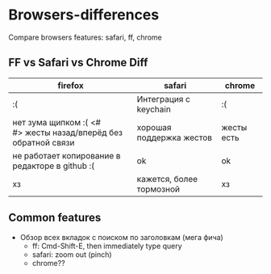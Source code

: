 # Browsers-differences
Compare browsers features: safari, ff, chrome

## FF vs Safari vs Chrome Diff

| firefox | safari | chrome |
| ------- | ------ | ------ |
| :( | Интеграция с keychain | :( |
| нет зума щипком :( <#<br/>#> жесты назад/вперёд без обратной связи | хорошая поддержка жестов | жесты есть |
| не работает копирование в редакторе в github :( | ok | ok  |
| хз | кажется, более тормозной | хз |

## Common features
* Обзор всех вкладок с поиском по заголовкам (мега фича)
  * ff: Cmd-Shift-E, then immediately type query
  * safari: zoom out (pinch)
  * chrome??
